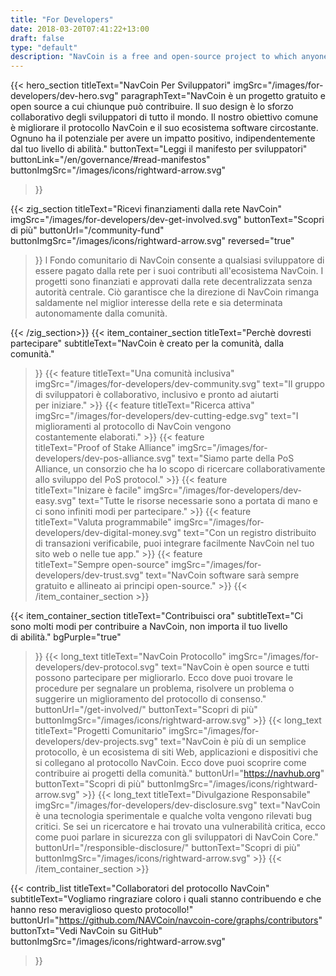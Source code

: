 ```yaml
---
title: "For Developers"
date: 2018-03-20T07:41:22+13:00
draft: false
type: "default"
description: "NavCoin is a free and open-source project to which anyone can contribute. Its design is the collaborative effort of developers from all around the world."
---
```

<script src="https://ajax.googleapis.com/ajax/libs/jquery/3.3.1/jquery.min.js"></script>
{{< hero_section
titleText="NavCoin Per Sviluppatori"
imgSrc="/images/for-developers/dev-hero.svg"
paragraphText="NavCoin è un progetto gratuito e open source a cui chiunque può contribuire. Il suo design è lo sforzo collaborativo degli sviluppatori di tutto il mondo. Il nostro obiettivo comune è migliorare il protocollo NavCoin e il suo ecosistema software circostante. Ognuno ha il potenziale per avere un impatto positivo, indipendentemente dal tuo livello di&nbsp;abilità."
buttonText="Leggi il manifesto per sviluppatori"
buttonLink="/en/governance/#read-manifestos"
buttonImgSrc="/images/icons/rightward-arrow.svg"
>}}

{{< zig_section
titleText="Ricevi finanziamenti dalla rete&nbsp;NavCoin"
imgSrc="/images/for-developers/dev-get-involved.svg"
buttonText="Scopri di più"
buttonUrl="/community-fund"
buttonImgSrc="/images/icons/rightward-arrow.svg"
reversed="true"
>}}
l Fondo comunitario di NavCoin consente a qualsiasi sviluppatore di essere pagato dalla rete per i suoi contributi all'ecosistema NavCoin. I progetti sono finanziati e approvati dalla rete decentralizzata senza autorità centrale. Ciò garantisce che la direzione di NavCoin rimanga saldamente nel miglior interesse della rete e sia determinata autonomamente dalla&nbsp;comunità.

{{< /zig_section>}}
{{< item_container_section 
    titleText="Perchè dovresti partecipare"
    subtitleText="NavCoin è creato per la comunità, dalla comunità."
>}}
    {{< feature 
        titleText="Una comunità inclusiva"
        imgSrc="/images/for-developers/dev-community.svg"
        text="Il gruppo di sviluppatori è collaborativo, inclusivo e pronto ad aiutarti per&nbsp;iniziare."
    >}}
    {{< feature 
        titleText="Ricerca attiva"
        imgSrc="/images/for-developers/dev-cutting-edge.svg"
        text="I miglioramenti al protocollo di NavCoin vengono costantemente&nbsp;elaborati."
    >}}
    {{< feature                 
        titleText="Proof of Stake Alliance"
        imgSrc="/images/for-developers/dev-pos-alliance.svg"
        text="Siamo parte della PoS Alliance, un consorzio che ha lo scopo di ricercare collaborativamente allo sviluppo del PoS&nbsp;protocol."
    >}}
    {{< feature                 
        titleText="Inizare è facile"
        imgSrc="/images/for-developers/dev-easy.svg"
        text="Tutte le risorse necessarie sono a portata di mano e ci sono infiniti modi per&nbsp;partecipare."
    >}}
    {{< feature                 
        titleText="Valuta programmabile"
        imgSrc="/images/for-developers/dev-digital-money.svg"
        text="Con un registro distribuito di transazioni verificabile, puoi integrare facilmente NavCoin nel tuo sito web o nelle tue&nbsp;app."
    >}}
    {{< feature                 
        titleText="Sempre open-source"
        imgSrc="/images/for-developers/dev-trust.svg"
        text="NavCoin software sarà sempre gratuito e allineato ai principi&nbsp;open-source."
    >}}
{{< /item_container_section >}}

{{< item_container_section 
    titleText="Contribuisci ora"
    subtitleText="Ci sono molti modi per contribuire a NavCoin, non importa il tuo livello di&nbsp;abilità."
    bgPurple="true"
>}}
    {{< long_text 
        titleText="NavCoin Protocollo"
        imgSrc="/images/for-developers/dev-protocol.svg"
        text="NavCoin è open source e tutti possono partecipare per migliorarlo. Ecco dove puoi trovare le procedure per segnalare un problema, risolvere un problema o suggerire un miglioramento del protocollo di&nbsp;consenso."
        buttonUrl="/get-involved/"
        buttonText="Scopri di più"
        buttonImgSrc="/images/icons/rightward-arrow.svg"
    >}}
    {{< long_text 
        titleText="Progetti Comunitario"
        imgSrc="/images/for-developers/dev-projects.svg"
        text="NavCoin è più di un semplice protocollo, è un ecosistema di siti Web, applicazioni e dispositivi che si collegano al protocollo NavCoin. Ecco dove puoi scoprire come contribuire ai progetti della&nbsp;comunità."
        buttonUrl="https://navhub.org"
        buttonText="Scopri di più"
        buttonImgSrc="/images/icons/rightward-arrow.svg"
    >}}
    {{< long_text 
        titleText="Divulgazione Responsabile"
        imgSrc="/images/for-developers/dev-disclosure.svg"
        text="NavCoin è una tecnologia sperimentale e qualche volta vengono rilevati bug critici. Se sei un ricercatore e hai trovato una vulnerabilità critica, ecco come puoi parlare in sicurezza con gli sviluppatori di NavCoin&nbsp;Core."
        buttonUrl="/responsible-disclosure/"
        buttonText="Scopri di più"
        buttonImgSrc="/images/icons/rightward-arrow.svg"
    >}}
{{< /item_container_section >}}

{{< contrib_list
    titleText="Collaboratori del protocollo NavCoin"
    subtitleText="Vogliamo ringraziare coloro i quali stanno contribuendo e che hanno reso meraviglioso questo&nbsp;protocollo!"
    buttonUrl="https://github.com/NAVCoin/navcoin-core/graphs/contributors"
    buttonTxt="Vedi NavCoin su GitHub"
    buttonImgSrc="/images/icons/rightward-arrow.svg"
>}}
<script>
$("a[href^='#']").click(function(e) {
	e.preventDefault();
	
	var position = $($(this).attr("href")).offset().top;

	$("body, html").animate({
		scrollTop: position
	} /* speed */ );
});
</script>
